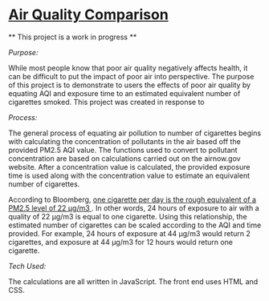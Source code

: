 <h1><a href="https://jch1013.github.io/AQI-Comparison/">Air Quality Comparison</a></h1>
** This project is a work in progress **

<em>Purpose:</em>

While most people know that poor air quality negatively affects health, it can be difficult to put the impact of poor air into perspective. The purpose of this project is to demonstrate to users the effects of poor air quality by equating AQI and exposure time to an estimated equivalent number of cigarettes smoked. This project was created in response to 


<em>Process:</em>

The general process of equating air pollution to number of cigarettes begins with calculating the concentration of pollutants in the air based off the provided PM2.5 AQI value. The functions used to convert to pollutant concentration are based on calculations carried out on the airnow.gov website. After a concentration value is calculated, the provided exposure time is used along with the concentration value to estimate an equivalent number of cigarettes. 

According to Bloomberg, <a href="https://www.bloomberg.com/news/articles/2018-04-25/the-app-that-translates-air-pollution-into-cigarettes">one cigarette per day is the rough equivalent of a PM2.5 level of 22 μg/m3 </a>. In other words, 24 hours of exposure to air with a quality of 22 μg/m3 is equal to one cigarette. Using this relationship, the estimated number of cigarettes can be scaled according to the AQI and time provided. For example, 24 hours of exposure at 44 μg/m3 would return 2 cigarettes, and exposure at 44 μg/m3 for 12 hours would return one cigarette. 


<em>Tech Used:</em>

The calculations are all written in JavaScript. The front end uses HTML and CSS.

